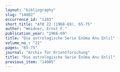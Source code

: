 ```yaml
---
layout: "bibliography"
slug: "14002"
occurrence_id: "1203"
short_title: "AfO 22 (1968-69), 65-75"
author: "Weidner, Ernst F."
publication_year: "1968-69"
title: "Die astrologische Serie Enûma Anu Enlil"
volume_no_: "22"
pages: "65-75"
journal: "Archiv für Orientforschung"
title: "Die astrologische Serie Enûma Anu Enlil"
previous_item: "14005"
---
```

